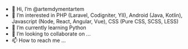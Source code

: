 - 👋 Hi, I’m @artemdymentartem
- 👀 I’m interested in PHP (Laravel, Codigniter, YII), Android (Java, Kotlin), Javascript (Node, React, Angular, Vue), CSS (Pure CSS, SCSS, LESS)
- 🌱 I’m currently learning Python
- 💞️ I’m looking to collaborate on ...
- 📫 How to reach me ...

<!---
artemdymentartem/artemdymentartem is a ✨ special ✨ repository because its `README.md` (this file) appears on your GitHub profile.
You can click the Preview link to take a look at your changes.
--->
